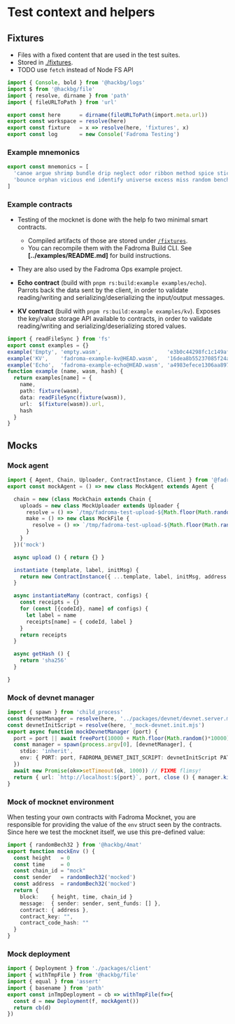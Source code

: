# Test context and helpers

## Fixtures

* Files with a fixed content that are used in the test suites.
* Stored in [./fixtures](./fixtures/README.md).
* TODO use `fetch` instead of Node FS API

```typescript
import { Console, bold } from '@hackbg/logs'
import $ from '@hackbg/file'
import { resolve, dirname } from 'path'
import { fileURLToPath } from 'url'
```

```typescript
export const here      = dirname(fileURLToPath(import.meta.url))
export const workspace = resolve(here)
export const fixture   = x => resolve(here, 'fixtures', x)
export const log       = new Console('Fadroma Testing')
```

### Example mnemonics

```typescript
export const mnemonics = [
  'canoe argue shrimp bundle drip neglect odor ribbon method spice stick pilot produce actual recycle deposit year crawl praise royal enlist option scene spy',
  'bounce orphan vicious end identify universe excess miss random bench coconut curious chuckle fitness clean space damp bicycle legend quick hood sphere blur thing'
]
```

### Example contracts

* Testing of the mocknet is done with the help fo two minimal smart contracts.
  * Compiled artifacts of those are stored under [`/fixtures`](./fixtures/README.md).
  * You can recompile them with the Fadroma Build CLI.
    See **[../examples/README.md]** for build instructions.
* They are also used by the Fadroma Ops example project.

* **Echo contract** (build with `pnpm rs:build:example examples/echo`).
  Parrots back the data sent by the client, in order to validate
  reading/writing and serializing/deserializing the input/output messages.
* **KV contract** (build with `pnpm rs:build:example examples/kv`).
  Exposes the key/value storage API available to contracts,
  in order to validate reading/writing and serializing/deserializing stored values.

```typescript
import { readFileSync } from 'fs'
export const examples = {}
example('Empty', 'empty.wasm',                     'e3b0c44298fc1c149afbf4c8996fb92427ae41e4649b934ca495991b7852b855')
example('KV',    'fadroma-example-kv@HEAD.wasm',   '16dea8b55237085f24af980bbd408f1d6893384996e90e0ce2c6fc3432692a0d')
example('Echo',  'fadroma-example-echo@HEAD.wasm', 'a4983efece1306aa897651fff74cae18436fc3280fc430d11a4997519659b6fd')
function example (name, wasm, hash) {
  return examples[name] = {
    name,
    path: fixture(wasm),
    data: readFileSync(fixture(wasm)),
    url:  $(fixture(wasm)).url,
    hash
  }
}
```

## Mocks

### Mock agent

```typescript
import { Agent, Chain, Uploader, ContractInstance, Client } from '@fadroma/core'
export const mockAgent = () => new class MockAgent extends Agent {

  chain = new (class MockChain extends Chain {
    uploads = new class MockUploader extends Uploader {
      resolve = () => `/tmp/fadroma-test-upload-${Math.floor(Math.random()*1000000)}`
      make = () => new class MockFile {
        resolve = () => `/tmp/fadroma-test-upload-${Math.floor(Math.random()*1000000)}`
      }
    }
  })('mock')

  async upload () { return {} }

  instantiate (template, label, initMsg) {
    return new ContractInstance({ ...template, label, initMsg, address: 'some address' })
  }

  async instantiateMany (contract, configs) {
    const receipts = {}
    for (const [{codeId}, name] of configs) {
      let label = name
      receipts[name] = { codeId, label }
    }
    return receipts
  }

  async getHash () {
    return 'sha256'
  }

}
```

### Mock of devnet manager

```typescript
import { spawn } from 'child_process'
const devnetManager = resolve(here, '../packages/devnet/devnet.server.mjs')
const devnetInitScript = resolve(here, '_mock-devnet.init.mjs')
export async function mockDevnetManager (port) {
  port = port || await freePort(10000 + Math.floor(Math.random()*10000))
  const manager = spawn(process.argv[0], [devnetManager], {
    stdio: 'inherit',
    env: { PORT: port, FADROMA_DEVNET_INIT_SCRIPT: devnetInitScript PATH: process.env.path }
  })
  await new Promise(ok=>setTimeout(ok, 1000)) // FIXME flimsy!
  return { url: `http://localhost:${port}`, port, close () { manager.kill() } }
}
```

### Mock of mocknet environment

When testing your own contracts with Fadroma Mocknet, you are responsible
for providing the value of the `env` struct seen by the contracts.
Since here we test the mocknet itself, we use this pre-defined value:

```typescript
import { randomBech32 } from '@hackbg/4mat'
export function mockEnv () {
  const height   = 0
  const time     = 0
  const chain_id = "mock"
  const sender   = randomBech32('mocked')
  const address  = randomBech32('mocked')
  return {
    block:    { height, time, chain_id }
    message:  { sender: sender, sent_funds: [] },
    contract: { address },
    contract_key: "",
    contract_code_hash: ""
  }
}
```

### Mock deployment

```typescript
import { Deployment } from './packages/client'
import { withTmpFile } from '@hackbg/file'
import { equal } from 'assert'
import { basename } from 'path'
export const inTmpDeployment = cb => withTmpFile(f=>{
  const d = new Deployment(f, mockAgent())
  return cb(d)
})
```
